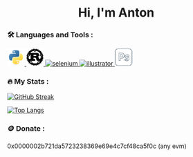 <h1 align="center">Hi, I'm Anton</h1>
<p align="left">
</p>

### :hammer_and_wrench: Languages and Tools :
<p align="left"> <a href="https://www.python.org" target="_blank" rel="noreferrer"> <img src="https://raw.githubusercontent.com/devicons/devicon/master/icons/python/python-original.svg" alt="python" width="40" height="40"/> </a> <a href="https://www.rust-lang.org" target="_blank" rel="noreferrer"> <img src="https://github.com/devicons/devicon/blob/master/icons/rust/rust-original.svg" alt="rust" width="40" height="40"/> </a> <a href="https://www.selenium.dev" target="_blank" rel="noreferrer"> <img src="https://raw.githubusercontent.com/detain/svg-logos/780f25886640cef088af994181646db2f6b1a3f8/svg/selenium-logo.svg" alt="selenium" width="40" height="40"/> </a> <a href="https://www.adobe.com/in/products/illustrator.html" target="_blank" rel="noreferrer"> <img src="https://www.vectorlogo.zone/logos/adobe_illustrator/adobe_illustrator-icon.svg" alt="illustrator" width="40" height="40"/> </a> <a href="https://www.photoshop.com/en" target="_blank" rel="noreferrer"> <img src="https://raw.githubusercontent.com/devicons/devicon/master/icons/photoshop/photoshop-line.svg" alt="photoshop" width="40" height="40"/> </a> </p>

### :fire: My Stats :
[![GitHub Streak](http://github-readme-streak-stats.herokuapp.com?user=AntonSushkov&theme=transparent&mode=weekly)](https://git.io/streak-stats)

[![Top Langs](https://github-readme-stats.vercel.app/api/top-langs/?username=AntonSushkov&layout=compact&theme=vision-friendly-dark)](https://github.com/anuraghazra/github-readme-stats)

### :coin: Donate :
0x0000002b721da5723238369e69e4c7cf48ca5f0c (any evm)

